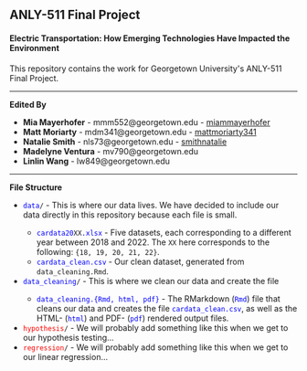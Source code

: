## ANLY-511 Final Project

#### Electric Transportation: How Emerging Technologies Have Impacted the Environment

This repository contains the work for Georgetown University's ANLY-511 Final Project.

---

**Edited By**
<ul>
    <li><b>Mia Mayerhofer</b> - mmm552@georgetown.edu - <a href="https://github.com/miammayerhofer">miammayerhofer</a></li>
    <li><b>Matt Moriarty</b> - mdm341@georgetown.edu - <a href="https://github.com/mattmoriarty341">mattmoriarty341</a></li>
    <li><b>Natalie Smith</b> - nls73@georgetown.edu - <a href="https://github.com/smithnatalie">smithnatalie</a></li>
    <li><b>Madelyne Ventura</b> - mv790@georgetown.edu</li>
    <li><b>Linlin Wang</b> - lw849@georgetown.edu</li>
</ul>

---

**File Structure**
<ul>
    <li><code><span style="color:#0000ff;">data</span>/</code> - This is where our data lives. We have decided to include our data directly in this repository because each file is small.</li>
    <ul>
        <li><code><span style="color:#0000ff;">cardata20</span>XX<span style="color:#0000ff;">.xlsx</span></code> - Five datasets, each corresponding to a different year between 2018 and 2022. The <code>XX</code> here corresponds to the following: <code>{18, 19, 20, 21, 22}</code>.</li>
        <li><code><span style="color:#0000ff;">cardata_clean.csv</span></code> - Our clean dataset, generated from <code>data_cleaning.Rmd</code>.</li>
    </ul>
    <li><code><span style="color:#0000ff;">data_cleaning</span>/</code> - This is where we clean our data and create the file</li>
    <ul>
        <li><code><span style="color:#0000ff;">data_cleaning.{Rmd, html, pdf}</span></code> - The RMarkdown (<code><span style="color:#0000ff;">Rmd</span></code>) file that cleans our data and creates the file <code><span style="color:#0000ff;">cardata_clean.csv</span></code>, as well as the HTML- (<code><span style="color:#0000ff;">html</span></code>) and PDF- (<code><span style="color:#0000ff;">pdf</span></code>) rendered output files.</li>
    </ul>
    <li><code><span style="color:#ff0000;">hypothesis</span>/</code> - We will probably add something like this when we get to our hypothesis testing...</li>
    <li><code><span style="color:#ff0000;">regression</span>/</code> - We will probably add something like this when we get to our linear regression...</li>
</ul>
    
